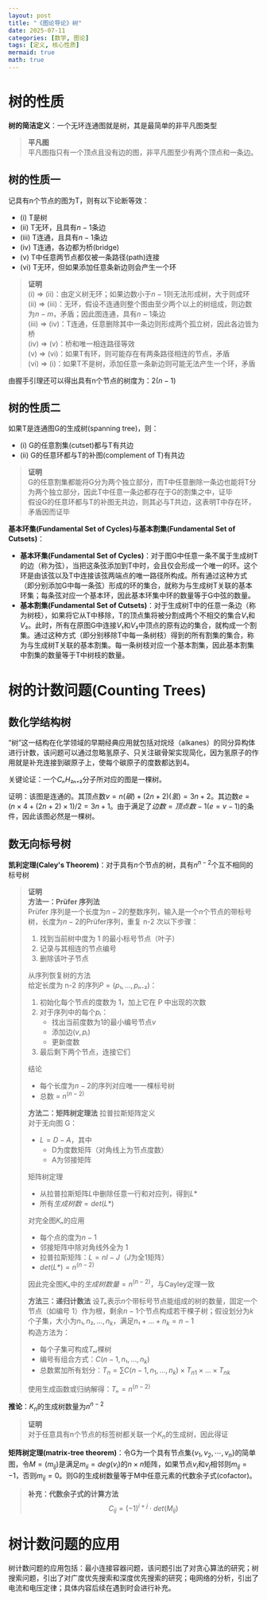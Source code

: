 ```yaml
---
layout: post
title: "《图论导论》树"
date: 2025-07-11
categories: [数学, 图论]
tags: [定义, 核心性质]
mermaid: true
math: true
---
```


# 树的性质

**树的简洁定义**：一个无环连通图就是树，其是最简单的非平凡图类型

> **平凡图**  
> 平凡图指只有一个顶点且没有边的图，非平凡图至少有两个顶点和一条边。

## 树的性质一

记具有n个节点的图为T，则有以下论断等效：

- (i) T是树
- (ii) T无环，且具有$n-1$条边
- (iii) T连通，且具有$n-1$条边
- (iv) T连通，各边都为桥(bridge)
- (v) T中任意两节点都仅被一条路径(path)连接
- (vi) T无环，但如果添加任意条新边则会产生一个环

> **证明**  
> (i) $\Rightarrow$ (ii)：由定义树无环；如果边数小于$n-1$则无法形成树，大于则成环  
> (ii) $\Rightarrow$ (iii)：无环，假设不连通则整个图由至少两个以上的树组成，则边数为$n-m$，矛盾；因此图连通，具有$n-1$条边  
> (iii) $\Rightarrow$ (iv)：T连通，任意删除其中一条边则形成两个孤立树，因此各边皆为桥  
> (iv) $\Rightarrow$ (v)：桥和唯一相连路径等效  
> (v) $\Rightarrow$ (vi)：如果T有环，则可能存在有两条路径相连的节点，矛盾  
> (vi) $\Rightarrow$ (i)：如果T不是树，添加任意一条新边则可能无法产生一个环，矛盾  

由握手引理还可以得出具有n个节点的树度为：$2(n-1)$

## 树的性质二

如果T是连通图G的生成树(spanning tree)，则：

- (i) G的任意割集(cutset)都与T有共边
- (ii) G的任意环都与T的补图(complement of T)有共边

> **证明**  
> G的任意割集都能将G分为两个独立部分，而T中任意删除一条边也能将T分为两个独立部分，因此T中任意一条边都存在于G的割集之中，证毕  
> 假设G的任意环都与T的补图无共边，则其必与T共边，这表明T中存在环，矛盾因而证毕

**基本环集(Fundamental Set of Cycles)与基本割集(Fundamental Set of Cutsets)**：

- **基本环集(Fundamental Set of Cycles)**：对于图G中任意一条不属于生成树T的边（称为弦），当把这条弦添加到T中时，会且仅会形成一个唯一的环。这个环是由该弦以及T中连接该弦两端点的唯一路径所构成。所有通过这种方式（即分别添加G中每一条弦）形成的环的集合，就称为与生成树T关联的基本环集；每条弦对应一个基本环，因此基本环集中环的数量等于G中弦的数量。
- **基本割集(Fundamental Set of Cutsets)**：对于生成树T中的任意一条边（称为树枝），如果将它从T中移除，T的顶点集将被分割成两个不相交的集合$V₁$和$V₂$。此时，所有在原图G中连接$V₁$和$V₂$中顶点的原有边的集合，就构成一个割集。通过这种方式（即分别移除T中每一条树枝）得到的所有割集的集合，称为与生成树T关联的基本割集。每一条树枝对应一个基本割集，因此基本割集中割集的数量等于T中树枝的数量。

# 树的计数问题(Counting Trees)

## 数化学结构树

“树”这一结构在化学领域的早期经典应用就包括对烷烃（alkanes）的同分异构体进行计数，该问题可以通过忽略氢原子、只关注碳骨架实现简化，因为氢原子的作用就是补充连接到碳原子上，使每个碳原子的度数都达到4。

关键论证：一个$CₙH₂ₙ₊₂$分子所对应的图是一棵树。

证明：该图是连通的。其顶点数$v = n (碳) + (2n+2) (氢) = 3n+2$。其边数$e = (n×4 + (2n+2)×1) / 2 = 3n+1$。由于满足了$边数 = 顶点数 - 1 (e = v-1)$的条件，因此该图必然是一棵树。

## 数无向标号树

**凯利定理(Caley's Theorem)**：对于具有$n$个节点的树，具有$n^{n-2}$个互不相同的标号树

> **证明**  
> **方法一：Prüfer 序列法**  
> Prüfer 序列是一个长度为$n-2$的整数序列，输入是一个$n$个节点的带标号树，长度为$n-2$的Prüfer序列，重复 n-2 次以下步骤：  
> 1. 找到当前树中度为 1 的最小标号节点（叶子）  
> 2. 记录与其相连的节点编号  
> 3. 删除该叶子节点  
> 
> 从序列恢复树的方法  
> 给定长度为 n-2 的序列$P = (p₁, ..., pₙ₋₂)$：  
> 1. 初始化每个节点的度数为 1，加上它在 P 中出现的次数  
> 2. 对于序列中的每个$pᵢ$：  
>    - 找出当前度数为1的最小编号节点$v$  
>    - 添加边$(v, pᵢ)$  
>    - 更新度数  
> 3. 最后剩下两个节点，连接它们  
>
> 结论  
> - 每个长度为$n-2$的序列对应唯一一棵标号树
> - 总数 = $n^(n-2)$
>
> **方法二：矩阵树定理法**
> 拉普拉斯矩阵定义  
对于无向图 G：  
> - $L = D - A$，其中  
>   - D为度数矩阵（对角线上为节点度数）  
>   - A为邻接矩阵  
>
> 矩阵树定理  
> - 从拉普拉斯矩阵$L$中删除任意一行和对应列，得到$L*$  
> - 所有$生成树数 = det(L*)$  
>
> 对完全图$Kₙ$的应用  
> - 每个点的度为$n-1$  
> - 邻接矩阵中除对角线外全为 1  
> - 拉普拉斯矩阵：$L = nI - J$（$J$为全1矩阵）  
> - $det(L*) = n^(n-2)$  
>
> 因此完全图$Kₙ$中的$生成树数量 = n^(n-2)$，与Cayley定理一致  
>
> **方法三：递归计数法**
> 设$Tₙ$表示$n$个带标号节点能组成的树的数量，固定一个节点（如编号 1）作为根，剩余$n-1$个节点构成若干棵子树；假设划分为$k$个子集，大小为$n₁, n₂, ..., n_k$，满足$n₁ + ... + n_k = n - 1$  
> 构造方法为：  
> - 每个子集可构成$Tₙᵢ$棵树  
> - 编号有组合方式：$C(n-1, n₁, ..., n_k)$  
> - 总数累加所有划分：$T_n = \sum C(n-1, n_1, ..., n_k) \times T_{n1} \times ... \times T_{nk}$  
> 
> 使用生成函数或归纳解得：$Tₙ = n^(n-2)$  

**推论**：$K_{n}$的生成树数量为$n^{n-2}$

> **证明**  
> 对于任意具有n个节点的标签树都关联一个$K_{n}$的生成树，因此得证

**矩阵树定理(matrix-tree theorem)**：令G为一个具有节点集$\{ v_1,v_2,\cdots,v_n \}$的简单图，令$M=(m_{ij})$是满足$m_{ii}=deg(v_i)$的$n \times n$矩阵，如果节点$v_i$和$v_j$相邻则$m_{ij}=-1$，否则$m_{ij}=0$。则G的生成树数量等于M中任意元素的代数余子式(cofactor)。

> **补充：代数余子式的计算方法**  
> $$C_{ij}=(-1)^{i+j} \cdot det(M_{ij})$$

# 树计数问题的应用

树计数问题的应用包括：最小连接容器问题，该问题引出了对贪心算法的研究；树搜索问题，引出了对广度优先搜索和深度优先搜索的研究；电网络的分析，引出了电流和电压定律；具体内容后续在遇到时会进行补充。